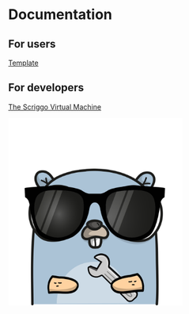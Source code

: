 

# Documentation

## For users

[Template](doc/template.md)

## For developers

[The Scriggo Virtual Machine]()

<img src="images/logo.png" alt="logo" style="width:70%;">
